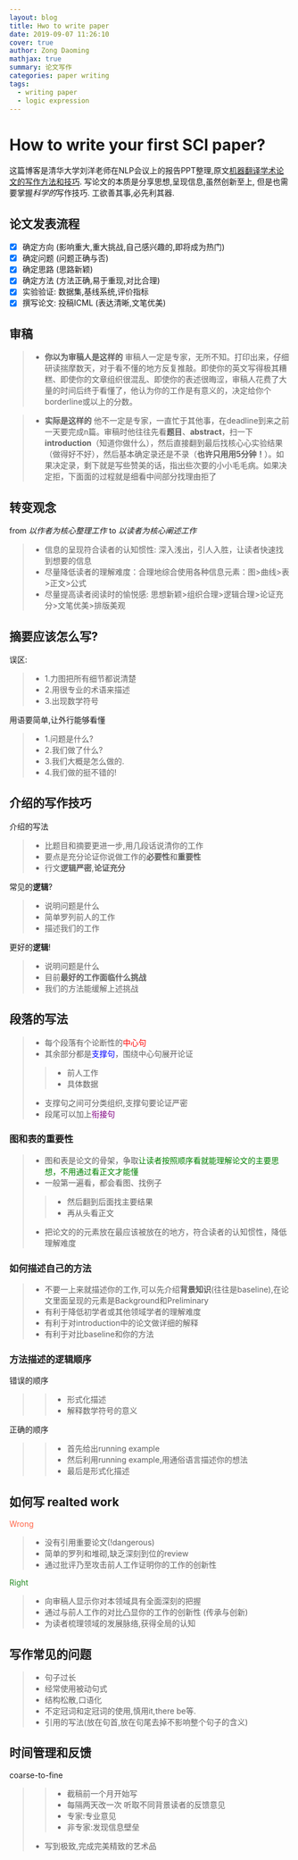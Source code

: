 ```yaml
---
layout: blog
title: Hwo to write paper
date: 2019-09-07 11:26:10
cover: true
author: Zong Daoming
mathjax: true
summary: 论文写作
categories: paper writing
tags:
  - writing paper
  - logic expression
---
```


# How to write your first SCI paper?

这篇博客是清华大学刘洋老师在NLP会议上的报告PPT整理,原文[机器翻译学术论文的写作方法和技巧][1]. 写论文的本质是分享思想,呈现信息,虽然创新至上, 但是也需要掌握*科学的*写作技巧. 工欲善其事,必先利其器.

## 论文发表流程
- [x] 确定方向  (影响重大,重大挑战,自己感兴趣的,即将成为热门)
- [x] 确定问题  (问题正确与否)
- [x] 确定思路  (思路新颖)
- [x] 确定方法  (方法正确,易于重现,对比合理)
- [x] 实验验证: 数据集,基线系统,评价指标
- [x] 撰写论文: 投稿ICML (表达清晰,文笔优美)

## 审稿

>* **你以为审稿人是这样的**
审稿人一定是专家，无所不知。打印出来，仔细研读揣摩数天，对于看不懂的地方反复推敲。即使你的英文写得极其糟糕、即使你的文章组织很混乱、即使你的表述很晦涩，审稿人花费了大量的时间后终于看懂了，他认为你的工作是有意义的，决定给你个borderline或以上的分数。

>* **实际是这样的**
他不一定是专家，一直忙于其他事，在deadline到来之前一天要完成n篇。审稿时他往往先看**题⽬**、**abstract**，扫一下**introduction**（知道你做什么），然后直接翻到最后找核⼼心实验结果（做得好不好），然后基本确定录还是不录（**也许只⽤用5分钟！**）。如果决定录，剩下就是写些赞美的话，指出些次要的⼩小⽑毛病。如果决定拒，下⾯面的过程就是细看中间部分找理由拒了

## 转变观念
from *以作者为核心整理工作* to  *以读者为核心阐述工作*
>* 信息的呈现符合读者的认知惯性: 深入浅出，引人入胜，让读者快速找到想要的信息
>* 尽量降低读者的理解难度：合理地综合使用各种信息元素：图>曲线>表>正文>公式
>* 尽量提高读者阅读时的愉悦感: 思想新颖>组织合理>逻辑合理>论证充分>文笔优美>排版美观

## 摘要应该怎么写?
误区:
>* 1.力图把所有细节都说清楚 
>* 2.用很专业的术语来描述 
>* 3.出现数学符号

用语要简单,让外行能够看懂

>* 1.问题是什么?
>* 2.我们做了什么?
>* 3.我们大概是怎么做的.
>* 4.我们做的挺不错的!

## 介绍的写作技巧
介绍的写法
>* 比题目和摘要更进一步,用几段话说清你的工作
>* 要点是充分论证你说做工作的**必要性**和**重要性**
>* 行文**逻辑严密**,**论证充分** 

常见的**逻辑**?
>* 说明问题是什么
>* 简单罗列前人的工作
>* 描述我们的工作

更好的**逻辑**!

>* 说明问题是什么
>* 目前**最好的工作面临什么挑战**
>* 我们的方法能缓解上述挑战


## 段落的写法

>* 每个段落有个论断性的<font color='red'>中心句</font>
>* 其余部分都是<font color='blue'>支撑句</font>，围绕中心句展开论证
   >>* 前人工作
   >>* 具体数据
>* 支撑句之间可分类组织,支撑句要论证严密
>* 段尾可以加上<font color='purple'>衔接句</font>
### 图和表的重要性
>* 图和表是论文的骨架，争取<font color='green'>让读者按照顺序看就能理解论文的主要思想，不用通过看正文才能懂</font>
>* 一般第一遍看，都会看图、找例子
>>* 然后翻到后面找主要结果
>>* 再从头看正文
>* 把论文的的元素放在最应该被放在的地方，符合读者的认知惯性，降低理解难度
### 如何描述自己的方法
>* 不要一上来就描述你的工作,可以先介绍**背景知识**(往往是baseline),在论文里面呈现的元素是Background和Preliminary
>* 有利于降低初学者或其他领域学者的理解难度
>* 有利于对introduction中的论文做详细的解释
>* 有利于对比baseline和你的方法
### 方法描述的逻辑顺序
错误的顺序
>>* 形式化描述
>>* 解释数学符号的意义

正确的顺序
>>* 首先给出running example
>>* 然后利用running example,用通俗语言描述你的想法
>>* 最后是形式化描述

## 如何写 realted work
<font color='tomato'>Wrong</font>
>* 没有引用重要论文(!dangerous)
>* 简单的罗列和堆砌,缺乏深刻到位的review
>* 通过批评乃至攻击前人工作证明你的工作的创新性

<font color='forestgreen'>Right</font>
>* 向审稿人显示你对本领域具有全面深刻的把握
>* 通过与前人工作的对比凸显你的工作的创新性 (传承与创新)
>* 为读者梳理领域的发展脉络,获得全局的认知

## 写作常见的问题
>* 句子过长
>* 经常使用被动句式
>* 结构松散,口语化
>* 不定冠词和定冠词的使用,慎用it,there be等.
>* 引用的写法(放在句首,放在句尾去掉不影响整个句子的含义)

## 时间管理和反馈
coarse-to-fine 
>>* 截稿前一个月开始写
>>* 每隔两天改一次
听取不同背景读者的反馈意见
>>* 专家:专业意见
>>* 非专家:发现信息壁垒
>* 写到极致,完成完美精致的艺术品

[1]: http://nlp.csai.tsinghua.edu.cn/~ly/index_cn.html

